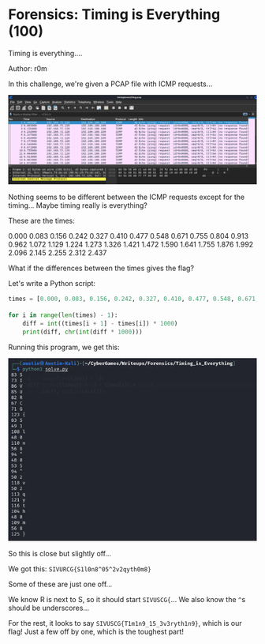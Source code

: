 # Forensics: Timing is Everything (100)

Timing is everything....

Author: r0m

In this challenge, we're given a PCAP file with ICMP requests...

![Image 1](Screenshots/1.png)

Nothing seems to be different between the ICMP requests except for the timing... Maybe timing really is everything?

These are the times:

0.000
0.083
0.156
0.242
0.327
0.410
0.477
0.548
0.671
0.755
0.804
0.913
0.962
1.072
1.129
1.224
1.273
1.326
1.421
1.472
1.590
1.641
1.755
1.876
1.992
2.096
2.145
2.255
2.312
2.437

What if the differences between the times gives the flag?

Let's write a Python script:

```py
times = [0.000, 0.083, 0.156, 0.242, 0.327, 0.410, 0.477, 0.548, 0.671, 0.755, 0.804, 0.913, 0.962, 1.072, 1.129, 1.224, 1.273, 1.326, 1.421, 1.472, 1.590, 1.641, 1.755, 1.876, 1.992, 2.096, 2.145, 2.255, 2.312, 2.437]

for i in range(len(times) - 1):
	diff = int((times[i + 1] - times[i]) * 1000)
	print(diff, chr(int(diff * 1000)))
```

Running this program, we get this:

![Image 2](Screenshots/2.png)

So this is close but slightly off...

We got this: `SIVURCG{S1l0n8^05^2v2qyth0m8}`

Some of these are just one off...

We know R is next to S, so it should start `SIVUSCG{`... We also know the `^`s should be underscores...

For the rest, it looks to say `SIVUSCG{T1m1n9_15_3v3ryth1n9}`, which is our flag! Just a few off by one, which is the toughest part!
